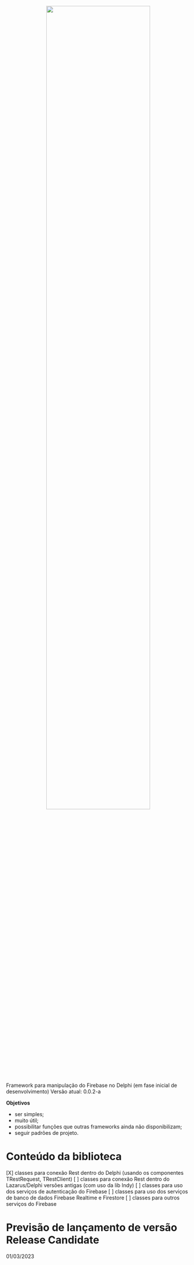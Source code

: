 <p align="center">
<img src="https://github.com/rafael-figueiredo-alves/eFirebase/blob/main/Imagens/Logo_eFirebase.png" width=75% height=75%>  
</p>

Framework para manipulação do Firebase no Delphi (em fase inicial de desenvolvimento)
Versão atual: 0.0.2-a

**Objetivos**
- ser simples;
- muito útil;
- possibilitar funções que outras frameworks ainda não disponibilizam;
- seguir padrões de projeto.

# Conteúdo da biblioteca
[X] classes para conexão Rest dentro do Delphi (usando os componentes TRestRequest, TRestClient)
[ ] classes para conexão Rest dentro do Lazarus/Delphi versões antigas (com uso da lib Indy)
[ ] classes para uso dos serviços de autenticação do Firebase
[ ] classes para uso dos serviços de banco de dados Firebase Realtime e Firestore
[ ] classes para outros serviços do Firebase

# Previsão de lançamento de versão Release Candidate
01/03/2023